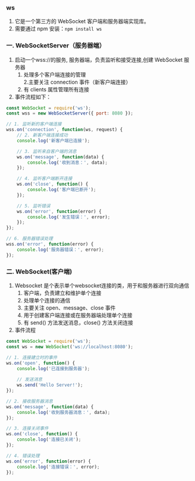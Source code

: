 ### ws
1. 它是一个第三方的 WebSocket 客户端和服务器端实现库。
2. 需要通过 npm 安装：`npm install ws`


### 一. WebSocketServer（服务器端）
1. 启动一个wss://的服务, 服务器端，负责监听和接受连接,创建 WebSocket 服务器
   1. 处理多个客户端连接的管理   
   2.主要关注 connection 事件（新客户端连接）
   3.  有 clients 属性管理所有连接
2. 事件流程如下：

```js
const WebSocket = require('ws');
const wss = new WebSocketServer({ port: 8080 });

// 1. 监听新的客户端连接
wss.on('connection', function(ws, request) {
    // 2. 新客户端连接成功
    console.log('新客户端已连接');

    // 3. 监听来自客户端的消息
    ws.on('message', function(data) {
        console.log('收到消息：', data);
    });

    // 4. 监听客户端断开连接
    ws.on('close', function() {
        console.log('客户端已断开');
    });

    // 5. 监听错误
    ws.on('error', function(error) {
        console.log('发生错误：', error);
    });
});

// 6. 服务器错误处理
wss.on('error', function(error) {
    console.log('服务器错误：', error);
});
```

### 二. WebSocket(客户端)
1. Websocket 是个表示单个websocket连接的类，用于和服务器进行双向通信
   1. 客户端，负责建立和维护单个连接
   2. 处理单个连接的通信
   3. 主要关注 open、message、close 事件
   4. 用于创建客户端连接或在服务器端处理单个连接
   5. 有 send() 方法发送消息，close() 方法关闭连接
2. 事件流程
```js
const WebSocket = require('ws');
const ws = new WebSocket('ws://localhost:8080');

// 1. 连接建立时的事件
ws.on('open', function() {
    console.log('已连接到服务器');
    
    // 发送消息
    ws.send('Hello Server!');
});

// 2. 接收服务器消息
ws.on('message', function(data) {
    console.log('收到服务器消息：', data);
});

// 3. 连接关闭事件
ws.on('close', function() {
    console.log('连接已关闭');
});

// 4. 错误处理
ws.on('error', function(error) {
    console.log('连接错误：', error);
});
```

